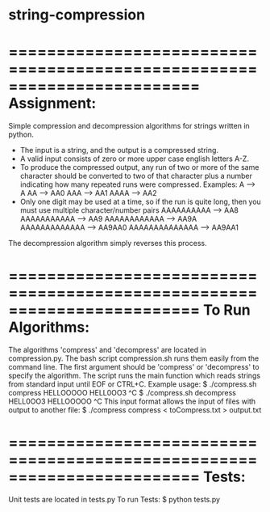 string-compression
==================
========================================================================
Assignment:
========================================================================

Simple compression and decompression algorithms for strings written in python.
- The input is a string, and the output is a compressed string.
- A valid input consists of zero or more upper case english letters A-Z.
- To produce the compressed output, any run of two or more of the same
character should be converted to two of that character plus a number
indicating how many repeated runs were compressed. Examples:
    A --> A
    AA --> AA0
    AAA --> AA1
    AAAA --> AA2
- Only one digit may be used at a time, so if the run is quite long,
then you must use multiple character/number pairs
    AAAAAAAAAA --> AA8
    AAAAAAAAAAA --> AA9
    AAAAAAAAAAAA --> AA9A
    AAAAAAAAAAAAA --> AA9AA0
    AAAAAAAAAAAAAA --> AA9AA1

The decompression algorithm simply reverses this process.

========================================================================
To Run Algorithms:
========================================================================
The algorithms 'compress' and 'decompress' are located in compression.py.
The bash script compression.sh runs them easily from the command line.  The first argument should be 'compress' or 'decompress' to specify the algorithm.
The script runs the main function which reads strings from standard input until EOF or CTRL+C.
Example usage:
	$ ./compress.sh compress
		HELLOOOOO
		HELL0OO3
		^C
	$ ./compress.sh decompress
		HELL0OO3
		HELLOOOOO
		^C
This input format allows the input of files with output to another file:
	$ ./compress compress < toCompress.txt > output.txt

========================================================================
Tests:
========================================================================
Unit tests are located in tests.py
To run Tests:
	$ python tests.py




